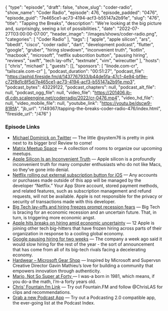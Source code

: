 {
  "type": "episode",
  "draft": false,
  "show_slug": "coder-radio",
  "show_name": "Coder Radio",
  "episode": 476,
  "episode_padded": "0476",
  "episode_guid": "7e465ce1-ac73-4194-acf3-b55147a2b91e",
  "slug": "476",
  "title": "Tapping the Breaks",
  "description": "We're looking at the big picture and, surprisingly, seeing a lot of possibilities.",
  "date": "2022-07-27T03:00:00-07:00",
  "header_image": "/images/shows/coder-radio.png",
  "categories": [
    "Coder Radio"
  ],
  "tags": [
    "apple",
    "apple silicon",
    "ars",
    "bbedit",
    "cisco",
    "coder radio",
    "dart",
    "development podcast",
    "flutter",
    "google",
    "gruber",
    "hiring slowdown",
    "inconvenient truth",
    "kotlin",
    "macbook",
    "microsoft",
    "netflix subscrition button",
    "pausing hiring",
    "reviews",
    "swift",
    "tech lay-offs",
    "textmate",
    "vim",
    "wirecutter"
  ],
  "hosts": [
    "chris",
    "michael"
  ],
  "guests": [],
  "sponsors": [
    "linode.com-cr",
    "tailscale.com-cr"
  ],
  "podcast_duration": "00:51:27",
  "podcast_file": "https://aphid.fireside.fm/d/1437767933/b44de5fa-47c1-4e94-bf9e-c72f8d1c8f5d/7e465ce1-ac73-4194-acf3-b55147a2b91e.mp3",
  "podcast_bytes": 43229122,
  "podcast_chapters": null,
  "podcast_alt_file": null,
  "podcast_ogg_file": null,
  "video_file": "https://201406.jb-dl.cdn.scaleengine.net/coderradio/2022/cr-0476.mp4",
  "video_hd_file": null,
  "video_mobile_file": null,
  "youtube_link": "https://youtu.be/dscw9-81RfA",
  "jb_url": "/149367/tapping-the-breaks-coder-radio-476/index.html",
  "fireside_url": "/476"
}


### Episode Links

  * [Michael Dominick on Twitter](https://twitter.com/dominucco/status/1549791098058555393 "Michael Dominick on Twitter") — The little @system76 is pretty in pink next to its bigger bro! Review to come!
  * [Matrix Meetup Space](https://bit.ly/meetupmatrix "Matrix Meetup Space") — A collection of rooms to organize our upcoming meetups.
  * [Apple Silicon Is an Inconvenient Truth](https://daringfireball.net/linked/2022/07/23/apple-silicon-inconvenient-truth "Apple Silicon Is an Inconvenient Truth") — Apple silicon is a profoundly inconvenient truth for many computer enthusiasts who do not like Macs, so they’ve gone into denial.
  * [Netflix rolling out external subscription button for iOS](https://9to5mac.com/2022/07/22/netflix-external-subscription-ios/ "Netflix rolling out external subscription button for iOS") — Any accounts or purchases made outside of this app will be managed by the developer “Netflix.” Your App Store account, stored payment methods, and related features, such as subscription management and refund requests, will not be available. Apple is not responsible for the privacy or security of transactions made with this developer.
  * [Big Tech lay-offs and hiring freezes prompt recession fears](https://www.washingtonpost.com/technology/2022/07/23/big-tech-recession-concerns/ "Big Tech lay-offs and hiring freezes prompt recession fears") — Big Tech is bracing for an economic recession and an uncertain future. That, in turn, is triggering more economic angst.
  * [Apple hits breaks on hiring amid economic uncertainty](https://www.theregister.com/2022/07/19/apple_hiring_freeze/ "Apple hits breaks on hiring amid economic uncertainty") — 12 Apple is joining other tech big-hitters that have frozen hiring across parts of their organization in response to a cooling global economy.
  * [Google pausing hiring for two weeks](https://seekingalpha.com/news/3858641-google-pausing-hiring-for-two-weeks-report "Google pausing hiring for two weeks") — The company a week ago said it would slow hiring for the rest of the year - the sort of announcement that has come from all of its big-tech rivals facing a decelerating economy.
  * [Hardwear – Microsoft Gear Shop](https://gear.xbox.com/pages/hardwear "Hardwear – Microsoft Gear Shop") — Inspired by Microsoft and Supervsn Creative Director Gavin Mathieu’s love for building a community that empowers innovation through authenticity.
  * [Mario, Not So Super at Forty ](https://www.newyorker.com/magazine/2022/04/25/mario-not-so-super-at-forty "Mario, Not So Super at Forty ") — I was-a born in 1981, which means, if you do-a the math, I’m-a forty years old.
  * [Chris' Fountain.fm Link](https://fountain.fm/refer/chrislas-e72160c3c5 "Chris' Fountain.fm Link") — Try out Fountain.FM and follow @ChrisLAS for clips and recommendations. 
  * [Grab a new Podcast App](https://podcastindex.org/apps?appTypes=app&elements=Value "Grab a new Podcast App") — Try out a Podcasting 2.0 compatible app, the ever-going list at the Podcast Index.


